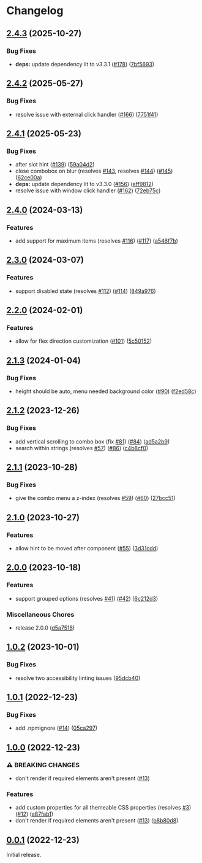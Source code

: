 # Changelog

## [2.4.3](https://github.com/greatislander/pressbooks-multiselect/compare/v2.4.2...v2.4.3) (2025-10-27)


### Bug Fixes

* **deps:** update dependency lit to v3.3.1 ([#178](https://github.com/greatislander/pressbooks-multiselect/issues/178)) ([7bf5693](https://github.com/greatislander/pressbooks-multiselect/commit/7bf5693ca0a1784927edae68a662a56e94dd5b9c))

## [2.4.2](https://github.com/greatislander/pressbooks-multiselect/compare/v2.4.1...v2.4.2) (2025-05-27)


### Bug Fixes

* resolve issue with external click handler ([#166](https://github.com/greatislander/pressbooks-multiselect/issues/166)) ([7751f41](https://github.com/greatislander/pressbooks-multiselect/commit/7751f410265f28a6978a878080a5b7cf424cda63))

## [2.4.1](https://github.com/greatislander/pressbooks-multiselect/compare/v2.4.0...v2.4.1) (2025-05-23)


### Bug Fixes

* after slot hint ([#139](https://github.com/greatislander/pressbooks-multiselect/issues/139)) ([59a04d2](https://github.com/greatislander/pressbooks-multiselect/commit/59a04d203cbd44b5c97a8319898f3f82856a2465))
* close combobox on blur (resolves [#143](https://github.com/greatislander/pressbooks-multiselect/issues/143), resolves [#144](https://github.com/greatislander/pressbooks-multiselect/issues/144)) ([#145](https://github.com/greatislander/pressbooks-multiselect/issues/145)) ([62ce00a](https://github.com/greatislander/pressbooks-multiselect/commit/62ce00abb2a3fb7b12408eec1e098db5835f8f29))
* **deps:** update dependency lit to v3.3.0 ([#156](https://github.com/greatislander/pressbooks-multiselect/issues/156)) ([eff9812](https://github.com/greatislander/pressbooks-multiselect/commit/eff9812a0582ab34ec105a462bcd1d6a1b586829))
* resolve issue with window click handler ([#162](https://github.com/greatislander/pressbooks-multiselect/issues/162)) ([72eb75c](https://github.com/greatislander/pressbooks-multiselect/commit/72eb75c8d16ec5f483b55f0e9d36f7dc3516cfcb))

## [2.4.0](https://github.com/greatislander/pressbooks-multiselect/compare/v2.3.0...v2.4.0) (2024-03-13)


### Features

* add support for maximum items (resolves [#116](https://github.com/greatislander/pressbooks-multiselect/issues/116)) ([#117](https://github.com/greatislander/pressbooks-multiselect/issues/117)) ([a546f7b](https://github.com/greatislander/pressbooks-multiselect/commit/a546f7b0bd0391647ae89f735c09d5298ca4b4f8))

## [2.3.0](https://github.com/greatislander/pressbooks-multiselect/compare/v2.2.0...v2.3.0) (2024-03-07)


### Features

* support disabled state (resolves [#112](https://github.com/greatislander/pressbooks-multiselect/issues/112)) ([#114](https://github.com/greatislander/pressbooks-multiselect/issues/114)) ([849a976](https://github.com/greatislander/pressbooks-multiselect/commit/849a976caa07755530e73bf5c13434e46efb507f))

## [2.2.0](https://github.com/greatislander/pressbooks-multiselect/compare/v2.1.3...v2.2.0) (2024-02-01)


### Features

* allow for flex direction customization ([#101](https://github.com/greatislander/pressbooks-multiselect/issues/101)) ([5c50152](https://github.com/greatislander/pressbooks-multiselect/commit/5c501526b68d87ddcd1927fb02b73358b549ad85))

## [2.1.3](https://github.com/greatislander/pressbooks-multiselect/compare/v2.1.2...v2.1.3) (2024-01-04)


### Bug Fixes

* height should be auto, menu needed background color ([#90](https://github.com/greatislander/pressbooks-multiselect/issues/90)) ([f2ed58c](https://github.com/greatislander/pressbooks-multiselect/commit/f2ed58c0974d62116bc29c62992410c3eaef84c6))

## [2.1.2](https://github.com/greatislander/pressbooks-multiselect/compare/v2.1.1...v2.1.2) (2023-12-26)


### Bug Fixes

* add vertical scrolling to combo box (fix [#81](https://github.com/greatislander/pressbooks-multiselect/issues/81)) ([#84](https://github.com/greatislander/pressbooks-multiselect/issues/84)) ([ad5a2b9](https://github.com/greatislander/pressbooks-multiselect/commit/ad5a2b92786288dc471f7deee19603519ee06b88))
* search within strings (resolves [#57](https://github.com/greatislander/pressbooks-multiselect/issues/57)) ([#86](https://github.com/greatislander/pressbooks-multiselect/issues/86)) ([c4b8cf0](https://github.com/greatislander/pressbooks-multiselect/commit/c4b8cf0283c332e42f3326f8e795d67ca8407b5e))

## [2.1.1](https://github.com/greatislander/pressbooks-multiselect/compare/v2.1.0...v2.1.1) (2023-10-28)


### Bug Fixes

* give the combo menu a z-index (resolves [#59](https://github.com/greatislander/pressbooks-multiselect/issues/59)) ([#60](https://github.com/greatislander/pressbooks-multiselect/issues/60)) ([27bcc51](https://github.com/greatislander/pressbooks-multiselect/commit/27bcc51734520fc7dd8bd9cc6d769aef05204fe1))

## [2.1.0](https://github.com/greatislander/pressbooks-multiselect/compare/v2.0.0...v2.1.0) (2023-10-27)


### Features

* allow hint to be moved after component ([#55](https://github.com/greatislander/pressbooks-multiselect/issues/55)) ([3d31cdd](https://github.com/greatislander/pressbooks-multiselect/commit/3d31cdd9303b2f606b32d51c9670299456c9e94a))

## [2.0.0](https://github.com/greatislander/pressbooks-multiselect/compare/v1.0.2...v2.0.0) (2023-10-18)


### Features

* support grouped options (resolves [#41](https://github.com/greatislander/pressbooks-multiselect/issues/41)) ([#42](https://github.com/greatislander/pressbooks-multiselect/issues/42)) ([6c212d3](https://github.com/greatislander/pressbooks-multiselect/commit/6c212d375c7b8fc0de721a5965d0145ff12e02b3))


### Miscellaneous Chores

* release 2.0.0 ([d5a7518](https://github.com/greatislander/pressbooks-multiselect/commit/d5a7518929fa1bcff66bc7bd1117e09f22b67ee1))

## [1.0.2](https://github.com/greatislander/pressbooks-multiselect/compare/v1.0.1...v1.0.2) (2023-10-01)


### Bug Fixes

* resolve two accessibility linting issues ([95dcb40](https://github.com/greatislander/pressbooks-multiselect/commit/95dcb40edd26fb7e81eacfae6ee49ce6cacaceda))

## [1.0.1](https://github.com/greatislander/pressbooks-multiselect/compare/v1.0.0...v1.0.1) (2022-12-23)


### Bug Fixes

* add .npmignore ([#14](https://github.com/greatislander/pressbooks-multiselect/issues/14)) ([05ca297](https://github.com/greatislander/pressbooks-multiselect/commit/05ca297a2a125f27e767d0558f5b7c0c62c1a82e))

## [1.0.0](https://github.com/greatislander/pressbooks-multiselect/compare/v0.0.1...v1.0.0) (2022-12-23)


### ⚠ BREAKING CHANGES

* don't render if required elements aren't present ([#13](https://github.com/greatislander/pressbooks-multiselect/issues/13))

### Features

* add custom properties for all themeable CSS properties (resolves [#3](https://github.com/greatislander/pressbooks-multiselect/issues/3)) ([#12](https://github.com/greatislander/pressbooks-multiselect/issues/12)) ([a87fab1](https://github.com/greatislander/pressbooks-multiselect/commit/a87fab1f7b3ea967b3ae6b58400ed863084326ee))
* don't render if required elements aren't present ([#13](https://github.com/greatislander/pressbooks-multiselect/issues/13)) ([b8b80d8](https://github.com/greatislander/pressbooks-multiselect/commit/b8b80d8f4408a8ee5addbbcc6de4c3d24a1ee144))

## [0.0.1](https://github.com/greatislander/pressbooks-multiselect/releases/v0.0.1) (2022-12-23)

Initial release.
